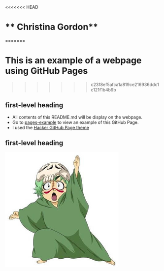 <<<<<<< HEAD
# ** Christina Gordon**
=======
# This is an example of a webpage using GitHub Pages
>>>>>>> c23f8ef5afca1a819ce216936ddc1c121f1b4b9b

## first-level heading
- All contents of this README.md will be display on the webpage.
- Go to [pages-example](https://crissyg.github.io/pages-example/) to view an example of this GitHub Page. 
- I used the [Hacker GitHub Page theme](https://github.com/pages-themes/hacker)

## first-level heading
![Sample image](/assets/images/image.jpg)
